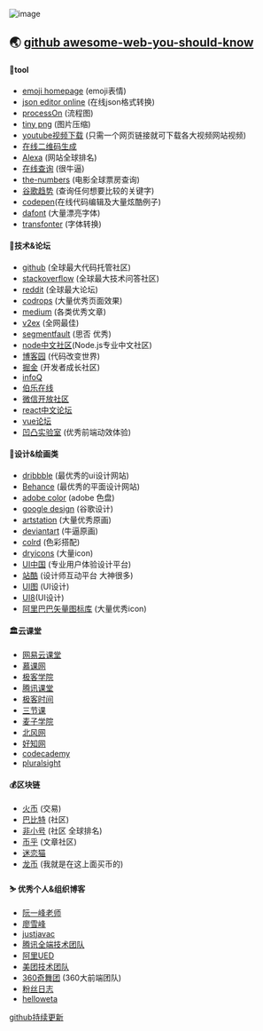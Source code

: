 
![image](https://github.com/leinov/awesome-web-you-should-know/raw/master/img/logo2.png)

## 🌏 [github awesome-web-you-should-know](https://github.com/leinov/awesome-web-you-should-know)

#### 🔨tool

* [emoji homepage](http://emojihomepage.com/) (emoji表情)
* [json editor online](http://jsoneditoronline.org/) (在线json格式转换)
* [processOn](https://processon.com/;jsessionid=240B6EBC172A590374E213A3701132C2.jvm1) (流程图)
* [tiny png](https://tinypng.com/) (图片压缩)
* [youtube视频下载](https://www.onlinevideoconverter.com/youtube-converter) (只需一个网页链接就可下载各大视频网站视频)
* [在线二维码生成](http://www.liantu.com/)
* [Alexa](https://www.alexa.com/topsites) (网站全球排名)
* [在线查询](https://www.supfree.net/) (很牛逼)
* [the-numbers](https://www.the-numbers.com/) (电影全球票房查询)
* [谷歌趋势](https://trends.google.com/trends/explore?date=all&q=react,vue,angular) (查询任何想要比较的关键字)
* [codepen](https://codepen.io/)(在线代码编辑及大量炫酷例子)
* [dafont](https://www.dafont.com//) (大量漂亮字体)
* [transfonter](https://transfonter.org/) (字体转换)
#### 💬技术&论坛

* [github](https://github.com/) (全球最大代码托管社区)
* [stackoverflow](https://stackoverflow.com/) (全球最大技术问答社区)
* [reddit](https://www.reddit.com/) (全球最大论坛)
* [codrops](https://tympanus.net/codrops/) (大量优秀页面效果)
* [medium](https://medium.com/) (各类优秀文章)
* [v2ex](https://www.v2ex.com/) (全网最佳)
* [segmentfault](https://segmentfault.com/news) (思否 优秀)
* [node中文社区](https://cnodejs.org/)(Node.js专业中文社区)
* [博客园](https://www.cnblogs.com/leinov) (代码改变世界)
* [掘金](https://juejin.im) (开发者成长社区)
* [infoQ](http://www.infoq.com)
* [伯乐在线](http://blog.jobbole.com/)
* [微信开放社区](https://developers.weixin.qq.com/community)
* [react中文论坛](http://react-china.org/)
* [vue论坛](https://forum.vuejs.org/top/all)
* [凹凸实验室](https://aotu.io/) (优秀前端动效体验)

#### 🎨设计&绘画类

* [dribbble](https://dribbble.com/) (最优秀的ui设计网站)
* [Behance](https://www.behance.net/) (最优秀的平面设计网站)
* [adobe color](https://kuler.adobe.com/explore/newest/) (adobe 色盘)
* [google design](http://www.google.com/design/) (谷歌设计)
* [artstation](https://www.artstation.com/) (大量优秀原画)
* [deviantart](https://www.deviantart.com/) (牛逼原画)
* [colrd](http://colrd.com/) (色彩搭配)
* [dryicons](https://dryicons.com/) (大量icon)
* [UI中国](http://www.ui.cn/) (专业用户体验设计平台)
* [站酷](http://www.zcool.com.cn/) (设计师互动平台 大神很多)
* [UI图](http://www.uiimg.com/) (UI设计)
* [UI8](https://ui8.net/)(UI设计)
* [阿里巴巴矢量图标库](http://www.iconfont.cn/) (大量优秀icon)

#### 🏛云课堂

* [网易云课堂](http://study.163.com/)
* [慕课网](http://www.imooc.com/)
* [极客学院](http://www.jikexueyuan.com/)
* [腾讯课堂](https://ke.qq.com/)
* [极客时间](https://time.geekbang.org/) 
* [三节课](https://www.sanjieke.cn) 
* [麦子学院](http://www.maiziedu.com/)
* [北风网](http://www.ibeifeng.com/)
* [好知网](http://www.howzhi.com/)
* [codecademy](http://www.codecademy.com/learn)
* [pluralsight](https://www.pluralsight.com/)

#### 💰区块链

* [火币](https://www.huobi.com/) (交易)
* [巴比特](http://www.8btc.com/) (社区)
* [非小号](https://www.feixiaohao.com/) (社区 全球排名)
* [币乎](https://bihu.com/) (文章社区)
* [迷恋猫](https://www.cryptokitties.co/)
* [龙币](https://dragonex.im/zh-hans/trade/index/btc_usdt) (我就是在这上面买币的)

#### ⛷ 优秀个人&组织博客

* [阮一峰老师](http://www.ruanyifeng.com/blog/) 
* [廖雪峰](https://www.liaoxuefeng.com/)  
* [justjavac](https://justjavac.com/)
* [腾讯全端技术团队](http://www.alloyteam.com/)
* [阿里UED](http://www.aliued.cn/)
* [美团技术团队](https://tech.meituan.com/)
* [360奇舞团](https://75team.com/) (360大前端团队)
* [粉丝日志](http://blog.fens.me/series-nodejs/)
* [helloweta](https://www.helloweba.net/)


[github持续更新](https://github.com/leinov/awesome-web-you-should-know)
